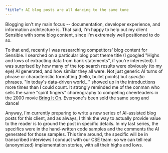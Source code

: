 ```yaml
---
"title": AI blog posts are all dancing to the same tune
---
```


Blogging isn't my main focus -- documentation, developer experience, and information architecture is. That said, I'm happy to help out my client Sensible with some blog content, since I'm extremely well positioned to do so. 

To that end, recently I was researching competitors' blog content for Sensible. I searched on a particular blog post theme title (I googled "Highs and lows of extracting data from bank statements", if you're interested). I was surprised by how many of the top search results were obviously (to my eye) AI generated, and how similar they all were. Not just generic AI turns of phrase or characteristic formatting (hello, bullet points) but *specific* phrases. "In today's data-driven world..." showed up in the introductions more times than I could count. It strongly reminded me of the conman who sells the same "spirit fingers" choreography to competing cheerleaders in the 2000 movie [Bring It On](https://youtu.be/-ktJ3w0RH90?si=MNK5btl-HDGrOBaN&t=241). Everyone's been sold the same song and dance!

Anyway, I'm currently preparing to write a new series of AI-assisted blog posts for this client, and as always, I think the way to actually provide value to the reader is to ground the post in specific details. In my last series, the specifics were in the hand-written code samples and the comments the AI generated for those samples. This time around, the specific will be in transcribed interviews I conduct with our CSE team: so we can tell real (anonymized) implementation stories, with all their highs and lows.


